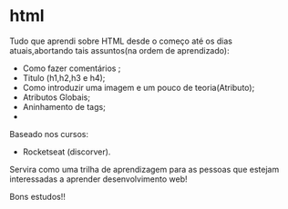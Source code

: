 # html

Tudo que aprendi sobre HTML desde o começo até os dias atuais,abortando tais assuntos(na ordem de aprendizado):

- Como fazer comentários ;
- Titulo (h1,h2,h3 e h4);
- Como introduzir uma imagem e um pouco de teoria(Atributo);
- Atributos Globais;
- Aninhamento de tags;
- 


Baseado nos cursos:

- Rocketseat (discorver).



Servira como uma trilha de aprendizagem para as pessoas que estejam interessadas a aprender desenvolvimento web!

Bons estudos!!
